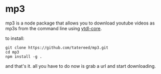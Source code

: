 # mp3

mp3 is a node package that allows you to download youtube videos as mp3s from the command line using [ytdl-core](https://www.npmjs.com/package/ytdl-core).

to install:

```
git clone https://github.com/tatereed/mp3.git
cd mp3
npm install -g .
```

and that's it. all you have to do now is grab a url and start downloading.


